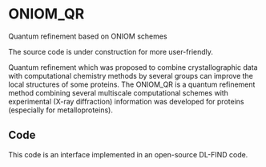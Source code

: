 # ONIOM_QR
Quantum refinement based on ONIOM schemes

The source code is under construction for more user-friendly.

Quantum refinement which was proposed to combine crystallographic data with computational chemistry methods by several groups can improve the local structures of some proteins. The ONIOM_QR is a quantum refinement method combining several multiscale computational schemes with experimental (X-ray diffraction) information was developed for proteins (especially for metalloproteins). 

## Code
This code is an interface implemented in an open-source DL-FIND code. 
